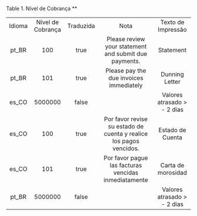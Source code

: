 <div id="d174944e1" class="table">

<div class="table-title">

Table 1. Nível de Cobrança
\*\*

</div>

<div class="table-contents">

|        |                   |           |                                                                    |                              |
| :----: | :---------------: | :-------: | :----------------------------------------------------------------: | :--------------------------: |
| Idioma | Nível de Cobrança | Traduzida |                                Nota                                |      Texto de Impressão      |
| pt\_BR |        100        |   true    |       Please review your statement and submit due payments.        |          Statement           |
| pt\_BR |        101        |   true    |              Please pay the due invoices immediately               |        Dunning Letter        |
| es\_CO |      5000000      |   false   |                                                                    | Valores atrasado \> - 2 dias |
| es\_CO |        100        |   true    | Por favor revise su estado de cuenta y realice los pagos vencidos. |       Estado de Cuenta       |
| es\_CO |        101        |   true    |        Por favor pague las facturas vencidas inmediatamente        |      Carta de morosidad      |
| pt\_BR |      5000000      |   false   |                                                                    | Valores atrasado \> - 2 dias |

</div>

</div>
